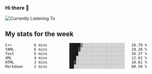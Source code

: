### Hi there 👋

![Currently Listening To](https://lastfm-recently-played.vercel.app/api?user=lynziee)

## My stats for the week
<!--START_SECTION:waka-->

```text
C++          6 mins          █████▒░░░░░░░░░░░░░░░░░░░   20.78 %
YAML         6 mins          ████▓░░░░░░░░░░░░░░░░░░░░   19.26 %
Text         5 mins          ████░░░░░░░░░░░░░░░░░░░░░   16.37 %
XML          4 mins          ███░░░░░░░░░░░░░░░░░░░░░░   12.62 %
HTML         3 mins          ██▓░░░░░░░░░░░░░░░░░░░░░░   10.81 %
Markdown     2 mins          ██░░░░░░░░░░░░░░░░░░░░░░░   08.59 %
```

<!--END_SECTION:waka-->

